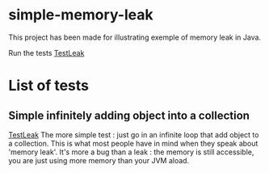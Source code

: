 simple-memory-leak
==================

This project has been made for illustrating exemple of memory leak in Java.

Run the tests [TestLeak](https://github.com/pkernevez/simple-memory-leak/tree/master/src/main/java/com/octo/techclub/memoryleak/Leak.java "TestLeak")

# List of tests
## Simple infinitely adding object into a collection
[TestLeak](https://github.com/pkernevez/simple-memory-leak/tree/master/src/main/java/com/octo/techclub/memoryleak/Leak.java
 "See testAddObjectIntoCollectionCreateOOM")
The more simple test : just go in an infinite loop that add object to a collection.
This is what most people have in mind when they speak about 'memory leak'. It's more a bug
than a leak : the memory is still accessible, you are just using more memory than your JVM aload.

